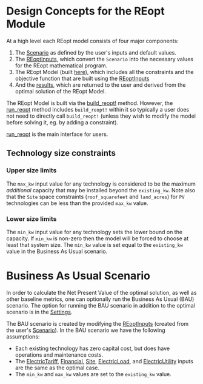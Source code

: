 # Design Concepts for the REopt Module
At a high level each REopt model consists of four major components:
1. The [Scenario](@ref) as defined by the user's inputs and default values.
2. The [REoptInputs](@ref), which convert the `Scenario` into the necessary values for the REopt mathematical program.
3. The REopt Model (built [here](https://github.com/NREL/REopt/blob/master/src/core/reopt.jl)), which includes all the constraints and the objective function that are built using the [REoptInputs](@ref)
4. And the [results](https://github.com/NREL/REopt/blob/master/src/results/results.jl), which are returned to the user and derived from the optimal solution of the REopt Model.

The REopt Model is built via the [build_reopt!](@ref) method. However, the [run_reopt](@ref) method includes `build_reopt!` within it so typically a user does not need to directly call `build_reopt!` (unless they wish to modify the model before solving it, eg. by adding a constraint).

[run_reopt](@ref) is the main interface for users.

## Technology size constraints

### Upper size limits
The `max_kw` input value for any technology is considered to be the maximum _additional_ capacity that may be installed beyond the `existing_kw`. Note also that the `Site` space constraints (`roof_squarefeet` and `land_acres`) for `PV` technologies can be less than the provided `max_kw` value.

### Lower size limits
The `min_kw` input value for any technology sets the lower bound on the capacity. If `min_kw` is non-zero then the model will be forced to choose at least that system size. The `min_kw` value is set equal to the `existing_kw` value in the Business As Usual scenario.

# Business As Usual Scenario
In order to calculate the Net Present Value of the optimal solution, as well as other baseline metrics, one can optionally run the Business As Usual (BAU) scenario. The option for running the BAU scenario in addition to the optimal scenario is in the [Settings](@ref).

The BAU scenario is created by modifying the [REoptInputs](@ref) (created from the user's [Scenario](@ref)). In the BAU scenario we have the following assumptions:
- Each existing technology has zero capital cost, but does have operations and maintenance costs.
- The [ElectricTariff](@ref), [Financial](@ref), [Site](@ref), [ElectricLoad](@ref), and [ElectricUtility](@ref) inputs are the same as the optimal case.
- The `min_kw` and `max_kw` values are set to the `existing_kw` value.